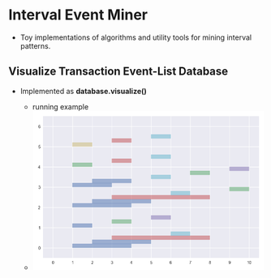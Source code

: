 # Interval Event Miner

- Toy implementations of algorithms and utility tools for mining interval patterns.

## Visualize Transaction Event-List Database

- Implemented as **database.visualize()**

  - running example
  - ![figure](./db_vis.png)
